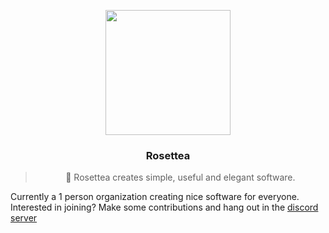 <p align="center">
	<img src="https://avatars.githubusercontent.com/u/75175337?s=200&v=4" width="200">
	<h3 align="center">Rosettea</h3>
	<blockquote align="center">🌺 Rosettea creates simple, useful and elegant software.</blockquote>
</p>

Currently a 1 person organization creating nice software for everyone.
Interested in joining? Make some contributions and hang out in
the [discord server](https://discord.gg/3PDdcQz)
